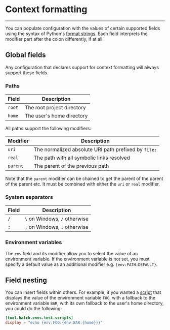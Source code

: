 # Context formatting

-----

You can populate configuration with the values of certain supported fields using the syntax of Python's [format strings](https://docs.python.org/3/library/string.html#formatstrings). Each field interprets the modifier part after the colon differently, if at all.

## Global fields

Any configuration that declares support for context formatting will always support these fields.

### Paths

| Field | Description |
| --- | --- |
| `root` | The root project directory |
| `home` | The user's home directory |

All paths support the following modifiers:

| Modifier | Description |
| --- | --- |
| `uri` | The normalized absolute URI path prefixed by `file:` |
| `real` | The path with all symbolic links resolved |
| `parent` | The parent of the previous path |

Note that the `parent` modifier can be chained to get the parent of the parent of the parent etc. It must be combined with either the `uri` or `real` modifier.

### System separators

| Field | Description |
| --- | --- |
| `/` | `\` on Windows, `/` otherwise |
| `;` | `;` on Windows, `:` otherwise |

### Environment variables

The `env` field and its modifier allow you to select the value of an environment variable. If the environment variable is not set, you must specify a default value as an additional modifier e.g. `{env:PATH:DEFAULT}`.

## Field nesting

You can insert fields within others. For example, if you wanted a [script](environment/overview.md#scripts) that displays the value of the environment variable `FOO`, with a fallback to the environment variable `BAR`, with its own fallback to the user's home directory, you could do the following:

```toml config-example
[tool.hatch.envs.test.scripts]
display = "echo {env:FOO:{env:BAR:{home}}}"
```
